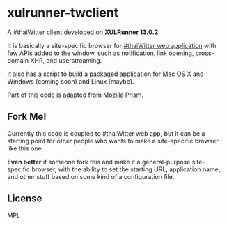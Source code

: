 

xulrunner-twclient
==================

A #thaiWitter client developed on __XULRunner 13.0.2__.

It is basically a site-specific browser for [#thaiWitter web application](https://tw3.herokuapp.com/)
with few APIs added to the window, such as notification, link opening, cross-domain XHR, and userstreaming.

It also has a script to build a packaged application for Mac OS X and <del>Windows</del> (coming soon)
and <del>Linux</del> (maybe).

Part of this code is adapted from [Mozilla Prism](https://developer.mozilla.org/en/Prism/).


Fork Me!
--------

Currently this code is coupled to #thaiWitter web app, but it can be a starting point
for other people who wants to make a site-specific browser like this one.

__Even better__ if someone fork this and make it a general-purpose site-specific browser,
with the ability to set the starting URL, application name, and other stuff based on some
kind of a configuration file.


License
-------
MPL

